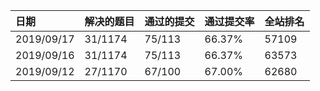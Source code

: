 |日期|解决的题目|通过的提交|通过提交率|全站排名|
|:---------|:------|:-----|:-----|:----|
|2019/09/17|31/1174|75/113|66.37%|57109|
|2019/09/16|31/1174|75/113|66.37%|63573|
|2019/09/12|27/1170|67/100|67.00%|62680|
